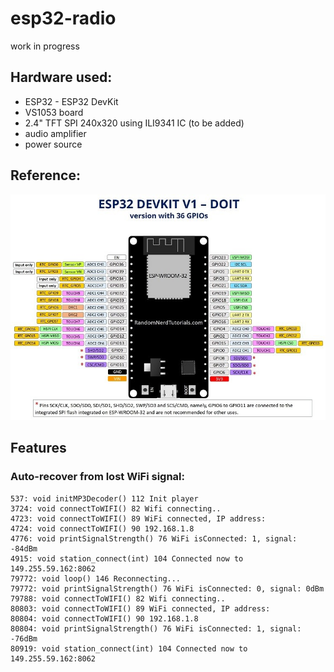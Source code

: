 # esp32-radio

work in progress

## Hardware used:
- ESP32 - ESP32 DevKit
- VS1053 board
- 2.4" TFT SPI 240x320 using ILI9341 IC (to be added)
- audio amplifier
- power source

## Reference:
![esp32](ESP32-DOIT-DEVKIT-V1-Board-Pinout-36-GPIOs-updated.jpg "ESP32")


## Features

### Auto-recover from lost WiFi signal:
```
537: void initMP3Decoder() 112 Init player
3724: void connectToWIFI() 82 Wifi connecting..
4723: void connectToWIFI() 89 WiFi connected, IP address:
4724: void connectToWIFI() 90 192.168.1.8
4776: void printSignalStrength() 76 WiFi isConnected: 1, signal: -84dBm
4915: void station_connect(int) 104 Connected now to 149.255.59.162:8062
79772: void loop() 146 Reconnecting...
79772: void printSignalStrength() 76 WiFi isConnected: 0, signal: 0dBm
79788: void connectToWIFI() 82 Wifi connecting..
80803: void connectToWIFI() 89 WiFi connected, IP address:
80804: void connectToWIFI() 90 192.168.1.8
80804: void printSignalStrength() 76 WiFi isConnected: 1, signal: -76dBm
80919: void station_connect(int) 104 Connected now to 149.255.59.162:8062
```
